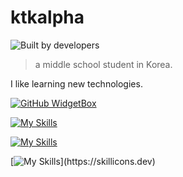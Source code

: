 # ktkalpha
![Built by developers](https://forthebadge.com/images/badges/built-by-developers.svg)
> a middle school student in Korea.

I like learning new technologies.

[![GitHub WidgetBox](https://github-widgetbox.vercel.app/api/profile?username=ktkalpha&data=followers,repositories,stars,commits&theme=nautilus)](https://github.com/Jurredr/github-widgetbox)

[![My Skills](https://skillicons.dev/icons?i=svelte,windicss,vite,nodejs,js,html,css,vue,react,nextjs)](https://skillicons.dev)

[![My Skills](https://skillicons.dev/icons?i=c,python,rust,go,linux,vscode)](https://skillicons.dev)

[![My Skills](https://skillicons.dev/icons?i=discord,github,)](https://skillicons.dev)

